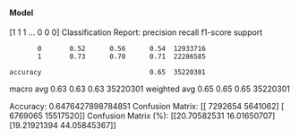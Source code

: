 #### Model
[1 1 1 ... 0 0 0]
Classification Report:
              precision    recall  f1-score   support

           0       0.52      0.56      0.54  12933716
           1       0.73      0.70      0.71  22286585

    accuracy                           0.65  35220301
   macro avg       0.63      0.63      0.63  35220301
weighted avg       0.65      0.65      0.65  35220301

Accuracy: 0.6476427898784851
Confusion Matrix:
[[ 7292654  5641062]
 [ 6769065 15517520]]
Confusion Matrix (%):
[[20.70582531 16.01650707]
 [19.21921394 44.05845367]]
